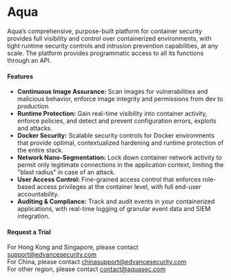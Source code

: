 # Aqua
Aqua’s comprehensive, purpose-built platform for container security provides full visibility and control over containerized environments, with tight runtime security controls and intrusion prevention capabilities, at any scale. The platform provides programmatic access to all its functions through an API.

#### Features
- **Continuous Image Assurance:** Scan images for vulnerabilities and malicious behavior, enforce image integrity and permissions from dev to production.
- **Runtime Protection:** Gain real-time visibility into container activity, enforce policies, and detect and prevent configuration errors, exploits and attacks.
- **Docker Security:** Scalable security controls for Docker environments that provide optimal, contextualized hardening and runtime protection of the entire stack.
- **Network Nano-Segmentation:** Lock down container network activity to permit only legitimate connections in the application context, limiting the "blast radius" in case of an attack.
- **User Access Control:** Fine-grained access control that enforces role-based access privileges at the container level, with full end-user accountability.
- **Auditing & Compliance:** Track and audit events in your containerized applications, with real-time logging of granular event data and SIEM integration.

#### Request a Trial
For Hong Kong and Singapore, please contact support@edvancesecurity.com<br/>
For China, please contact chinasupport@edvancesecurity.com<br/>
For other region, please contact contact@aquasec.com
